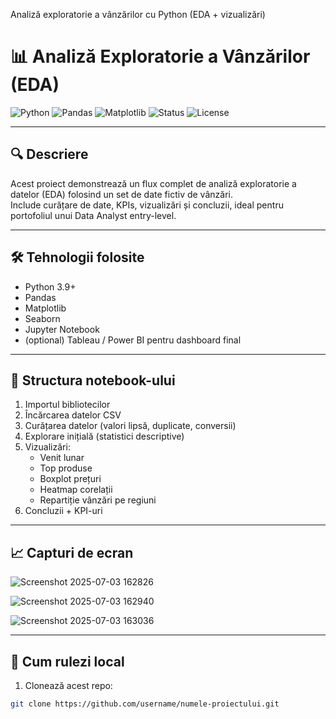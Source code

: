 
Analiză exploratorie a vânzărilor cu Python (EDA + vizualizări)
# 📊 Analiză Exploratorie a Vânzărilor (EDA)

![Python](https://img.shields.io/badge/Python-3.9+-blue?logo=python)
![Pandas](https://img.shields.io/badge/Library-pandas-lightgrey?logo=pandas)
![Matplotlib](https://img.shields.io/badge/Plots-matplotlib-orange)
![Status](https://img.shields.io/badge/Status-Completed-brightgreen)
![License](https://img.shields.io/badge/License-MIT-blue)

---

## 🔍 Descriere

Acest proiect demonstrează un flux complet de analiză exploratorie a datelor (EDA) folosind un set de date fictiv de vânzări.  
Include curățare de date, KPIs, vizualizări și concluzii, ideal pentru portofoliul unui Data Analyst entry-level.

---

## 🛠️ Tehnologii folosite

- Python 3.9+
- Pandas
- Matplotlib
- Seaborn
- Jupyter Notebook
- (optional) Tableau / Power BI pentru dashboard final

---

## 📁 Structura notebook-ului

1. Importul bibliotecilor
2. Încărcarea datelor CSV
3. Curățarea datelor (valori lipsă, duplicate, conversii)
4. Explorare inițială (statistici descriptive)
5. Vizualizări:
   - Venit lunar
   - Top produse
   - Boxplot prețuri
   - Heatmap corelații
   - Repartiție vânzări pe regiuni
6. Concluzii + KPI-uri

---

## 📈 Capturi de ecran

![Screenshot 2025-07-03 162826](https://github.com/user-attachments/assets/5056a456-f285-4f66-9098-65a657673c48)

![Screenshot 2025-07-03 162940](https://github.com/user-attachments/assets/56ac427c-025e-4311-85bc-35f8b1d8e4d0)

![Screenshot 2025-07-03 163036](https://github.com/user-attachments/assets/34cc4cb3-ca9e-49bb-b39b-ad005eb76558)

---

## 🚀 Cum rulezi local

1. Clonează acest repo:
```bash
git clone https://github.com/username/numele-proiectului.git
